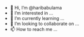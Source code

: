 - 👋 Hi, I’m @haribabulama
- 👀 I’m interested in ...
- 🌱 I’m currently learning ...
- 💞️ I’m looking to collaborate on ...
- 📫 How to reach me ...

<!---
haribabulama/haribabulama is a ✨ special ✨ repository because its `README.md` (this file) appears on your GitHub profile.
You can click the Preview link to take a look at your changes.
--->
